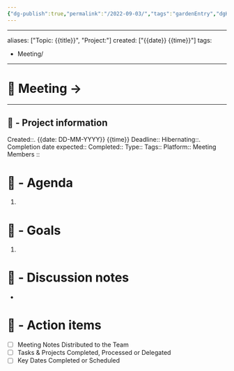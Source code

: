 ```yaml
---
{"dg-publish":true,"permalink":"/2022-09-03/","tags":"gardenEntry","dgHomeLink":true,"dgPassFrontmatter":false}
---
```



---
aliases: ["Topic: {{title}}", "Project:"]
created: ["{{date}} {{time}}"]
tags:
- Meeting/
---

# 🚀 Meeting -> 

---
## 📢 - Project information
Created::. {{date: DD-MM-YYYY}} {{time}}
Deadline:: 
Hibernating::. 
Completion date expected:: 
Completed:: 
Type:: 
Tags:: 
Platform:: 
Meeting Members :: 
# 📅 - Agenda
1. 
# 🎯 - Goals
1. 
# 📝 - Discussion notes
- 

# 💠 - Action items
- [ ] Meeting Notes Distributed to the Team
- [ ] Tasks & Projects Completed, Processed or Delegated
- [ ] Key Dates Completed or Scheduled